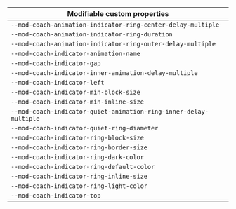 | Modifiable custom properties                                      |
| ----------------------------------------------------------------- |
| `--mod-coach-animation-indicator-ring-center-delay-multiple`      |
| `--mod-coach-animation-indicator-ring-duration`                   |
| `--mod-coach-animation-indicator-ring-outer-delay-multiple`       |
| `--mod-coach-indicator-animation-name`                            |
| `--mod-coach-indicator-gap`                                       |
| `--mod-coach-indicator-inner-animation-delay-multiple`            |
| `--mod-coach-indicator-left`                                      |
| `--mod-coach-indicator-min-block-size`                            |
| `--mod-coach-indicator-min-inline-size`                           |
| `--mod-coach-indicator-quiet-animation-ring-inner-delay-multiple` |
| `--mod-coach-indicator-quiet-ring-diameter`                       |
| `--mod-coach-indicator-ring-block-size`                           |
| `--mod-coach-indicator-ring-border-size`                          |
| `--mod-coach-indicator-ring-dark-color`                           |
| `--mod-coach-indicator-ring-default-color`                        |
| `--mod-coach-indicator-ring-inline-size`                          |
| `--mod-coach-indicator-ring-light-color`                          |
| `--mod-coach-indicator-top`                                       |
